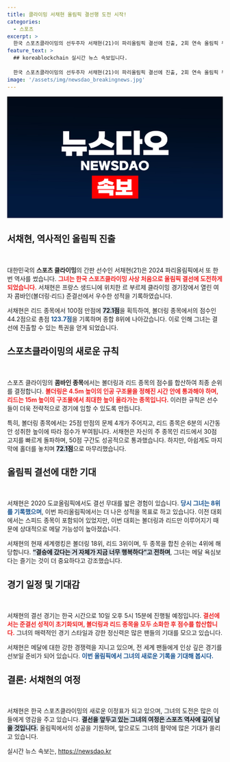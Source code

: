 ```yaml
---
title: 클라이밍 서채현 올림픽 결선행 도전 시작!
categories:
  - 스포츠
excerpt: >
  한국 스포츠클라이밍의 선두주자 서채현(21)이 파리올림픽 결선에 진출, 2회 연속 올림픽 무대에 서게 됐다. 올해는 메달 도전이 더욱 기대되는 그의 도전, 10일 저녁 현지에서 진행되는 결선이 주목받고 있다!
feature_text: >
  ## koreablockchain 실시간 뉴스 속보입니다.

  한국 스포츠클라이밍의 선두주자 서채현(21)이 파리올림픽 결선에 진출, 2회 연속 올림픽 무대에 서게 됐다. 올해는 메달 도전이 더욱 기대되는 그의 도전, 10일 저녁 현지에서 진행되는 결선이 주목받고 있다!
image: '/assets/img/newsdao_breakingnews.jpg'
---
```


<p><img src="/assets/img/newsdao_breakingnews.jpg" alt="koreablockchain 속보" /></p>

<h2 data-ke-size="size26">서채현, 역사적인 올림픽 진출</h2>

<p data-ke-size="size16">&nbsp;</p>

<p>대한민국의 <b>스포츠 클라이밍</b>의 간판 선수인 서채현(21)은 2024 파리올림픽에서 또 한 번 역사를 썼습니다. <b><span style="color: #ee2323;">그녀는 한국 스포츠클라이밍 사상 처음으로 올림픽 결선에 도전하게 되었습니다.</span></b> 서채현은 프랑스 생드니에 위치한 르 부르제 클라이밍 경기장에서 열린 여자 콤바인(볼더링·리드) 준결선에서 우수한 성적을 기록하였습니다.</p>

<p>서채현은 리드 종목에서 100점 만점에 <b><span style="background-color: #21538527;">72.1점</span></b>을 획득하여, 볼더링 종목에서의 점수인 44.2점으로 총점 <b><span style="color: #1a5490;">123.7점</span></b>을 기록하며 종합 8위에 나아갔습니다. 이로 인해 그녀는 결선에 진출할 수 있는 특권을 얻게 되었습니다.</p>

<h2 data-ke-size="size26">스포츠클라이밍의 새로운 규칙</h2>

<p data-ke-size="size16">&nbsp;</p>

<p>스포츠 클라이밍의 <b>콤바인 종목</b>에서는 볼더링과 리드 종목의 점수를 합산하여 최종 순위를 결정합니다. <b><span style="color: #ee2323;">볼더링은 4.5m 높이의 인공 구조물을 정해진 시간 안에 통과해야 하며, 리드는 15m 높이의 구조물에서 최대한 높이 올라가는 종목입니다.</span></b> 이러한 규칙은 선수들이 더욱 전략적으로 경기에 임할 수 있도록 만듭니다.</p>

<p>특히, 볼더링 종목에서는 25점 만점의 문제 4개가 주어지고, 리드 종목은 6분의 시간동안 성취한 높이에 따라 점수가 부여됩니다. 서채현은 자신의 주 종목인 리드에서 30점 고지를 빠르게 돌파하며, 50점 구간도 성공적으로 통과했습니다. 하지만, 아쉽게도 마지막에 홀더를 놓치며 <b><span style="background-color: #21538527;">72.1점</span></b>으로 마무리했습니다.</p>

<h2 data-ke-size="size26">올림픽 결선에 대한 기대</h2>

<p data-ke-size="size16">&nbsp;</p>

<p>서채현은 2020 도쿄올림픽에서도 결선 무대를 밟은 경험이 있습니다. <b><span style="color: #1a5490;">당시 그녀는 8위를 기록했으며</span></b>, 이번 파리올림픽에서는 더 나은 성적을 목표로 하고 있습니다. 이전 대회에서는 스피드 종목이 포함되어 있었지만, 이번 대회는 볼더링과 리드만 이루어지기 때문에 상대적으로 메달 가능성이 높아졌습니다.</p>

<p>서채현의 현재 세계랭킹은 볼더링 18위, 리드 3위이며, 두 종목을 합친 순위는 4위에 해당합니다. <b><span style="background-color: #21538527;">“결승에 갔다는 거 자체가 지금 너무 행복하다”고 전하며</span></b>, 그녀는 메달 욕심보다는 즐기는 것이 더 중요하다고 강조했습니다.</p>

<h2 data-ke-size="size26">경기 일정 및 기대감</h2>

<p data-ke-size="size16">&nbsp;</p>

<p>서채현의 결선 경기는 한국 시간으로 10일 오후 5시 15분에 진행될 예정입니다. <b><span style="color: #ee2323;">결선에서는 준결선 성적이 초기화되며, 볼더링과 리드 종목을 모두 소화한 후 점수를 합산합니다.</span></b> 그녀의 매력적인 경기 스타일과 강한 정신력은 많은 팬들의 기대를 모으고 있습니다.</p>

<p>서채현은 메달에 대한 강한 경쟁력을 지니고 있으며, 전 세계 팬들에게 인상 깊은 경기를 선보일 준비가 되어 있습니다. <b><span style="color: #1a5490;">이번 올림픽에서 그녀의 새로운 기록을 기대해 봅시다.</span></b></p>

<h2 data-ke-size="size26">결론: 서채현의 여정</h2>

<p data-ke-size="size16">&nbsp;</p>

<p>서채현은 한국 스포츠클라이밍의 새로운 이정표가 되고 있으며, 그녀의 도전은 많은 이들에게 영감을 주고 있습니다. <b><span style="background-color: #21538527;">결선을 앞두고 있는 그녀의 여정은 스포츠 역사에 길이 남을 것입니다.</span></b> 올림픽에서의 성공을 기원하며, 앞으로도 그녀의 활약에 많은 기대가 쏠리고 있습니다.</p>
실시간 뉴스 속보는, <a href="https://newsdao.kr" rel="dofollow">https://newsdao.kr</a>


